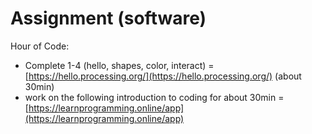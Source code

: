 # Assignment \(software\)

Hour of Code:

* Complete 1-4 \(hello, shapes, color, interact\) = [https://hello.processing.org/](https://hello.processing.org/) \(about 30min\)
* work on the following introduction to coding for about 30min = [https://learnprogramming.online/app](https://learnprogramming.online/app)

